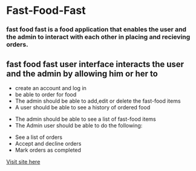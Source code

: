 # Fast-Food-Fast
### fast food fast is a food application that enables the user and the admin to interact with each other in placing and recieving orders.
## fast food fast user interface interacts the user and the admin by allowing him or her to  

 * create an account and log in
 * be able to order for food
 * The admin should be able to add,edit or delete the fast-food items
 * A user should be able to see a history of ordered food
- The admin should be able to see a list of fast-food items
- The Admin user should be able to do the following:
 * See a list of orders
* Accept and decline orders
* Mark orders as completed



<p><a href="https://SimonAwiti.github.io/fastfoodUI/UI/index.html">Visit site here</a></p>
